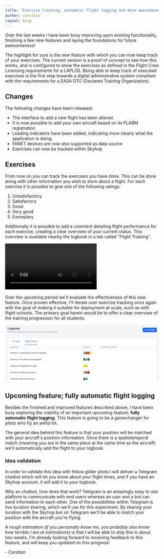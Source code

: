 ```yaml
---
title: "Exercise tracking, automatic flight logging and more awesomeness"
author: corstian
layout: blog
---
```


<p class="font-thin text-lg">Over the last weeks I have been busy improving upon existing functionality, finishing a few new features and laying the foundations for future awesomeness!

The highlight for sure is the new feature with which you can now keep track of your exercises. The current version is a proof of concept to see how this works, and is configured to show the exercises as defined in the Flight Crew Licensing requirements for a LAPL(S). Being able to keep track of executed exercises is the first step towards a digital administrative system compliant with the requirements for a EASA DTO (Declared Training Organization).</p>


## Changes
The following changes have been released;

- The interface to add a new flight has been altered.
- It is now possible to add your own aircraft based on its FLARM registration
- Loading indicators have been added, indicating more clearly what the application is doing.
- FANET devices are now also supported as data source
- Exercises can now be tracked within Skyhop


## Exercises

From now on you can track the exercises you have done. This can be done along with other information you wish to store about a flight. For each exercise it is possible to give one of the following ratings:

1. Unsatisfactory
2. Satisfactory
3. Good
4. Very good
5. Exemplary

Additionally it is possible to add a comment detailing flight performance for each exercise, creating a clear overview of your current status. This overview is available nearby the logbook in a tab called "Flight Training".

<video class="w-full shadow-lg rounded-lg my-10 max-w-sm mx-auto" autoplay loop>
  <source src="/assets/images/Screen Recording 2020-07-12 at 16.09.33.mov">
</video>

Over the upcoming period we'll evaluate the effectiveness of this new feature. Once proven effective, I'll iterate over exercise tracking once again with the goal of making it suitable for deployment at scale, such as with flight schools. The primary goal herein would be to offer a clear overview of the training progression for all students.

<img class="relative mx-auto rounded-lg shadow-lg" src="/assets/images/Annotation 2020-07-14 175904.jpg" alt="Progression of flight training as shown in Skyhop" />


## Upcoming feature; fully automatic flight logging

Besides the finished and improved features described above, I have been busy exploring the viability of an important upcoming feature; **fully automatic flight logging**. This feature is going to be a gamechanger for pilots who fly an awful lot.

The general idea behind this feature is that your position will be matched with your aircraft's position information. Once there is a spatiotemporal match (meaning you are in the same place at the same time as the aircraft) we'll automatically add the flight to your logbook.

### Idea validation
In order to validate this idea with fellow glider pilots I will deliver a Telegram chatbot which will let you know about your flight times, and if you have an Skyhop account, it will add it to your logbook.

Why an chatbot, how does that work? Telegram is an amazingly easy to use platform to communicate with end users whereas an user and a bot can send information to each other. One of the possibilities within Telegram is live location sharing, which we'll use for this experiment. By sharing your location with the Skyhop bot on Telegram we'll be able to match your position with the aircraft you're flying.

A rough estimation *(if you personally know me, you probably also know how terrible I am at estimations)* is that I will be able to ship this in about two weeks. I'm already looking forward to receiving feedback to this feature, and will keep you updated on this progress!




*- Corstian*

